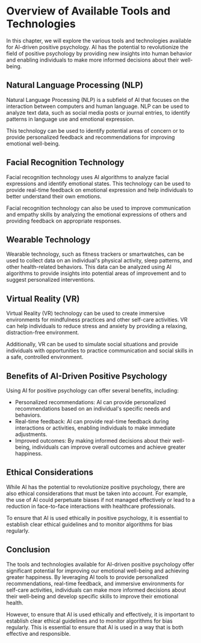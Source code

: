 Overview of Available Tools and Technologies
=================================================================================================================

In this chapter, we will explore the various tools and technologies available for AI-driven positive psychology. AI has the potential to revolutionize the field of positive psychology by providing new insights into human behavior and enabling individuals to make more informed decisions about their well-being.

Natural Language Processing (NLP)
---------------------------------

Natural Language Processing (NLP) is a subfield of AI that focuses on the interaction between computers and human language. NLP can be used to analyze text data, such as social media posts or journal entries, to identify patterns in language use and emotional expression.

This technology can be used to identify potential areas of concern or to provide personalized feedback and recommendations for improving emotional well-being.

Facial Recognition Technology
-----------------------------

Facial recognition technology uses AI algorithms to analyze facial expressions and identify emotional states. This technology can be used to provide real-time feedback on emotional expression and help individuals to better understand their own emotions.

Facial recognition technology can also be used to improve communication and empathy skills by analyzing the emotional expressions of others and providing feedback on appropriate responses.

Wearable Technology
-------------------

Wearable technology, such as fitness trackers or smartwatches, can be used to collect data on an individual's physical activity, sleep patterns, and other health-related behaviors. This data can be analyzed using AI algorithms to provide insights into potential areas of improvement and to suggest personalized interventions.

Virtual Reality (VR)
--------------------

Virtual Reality (VR) technology can be used to create immersive environments for mindfulness practices and other self-care activities. VR can help individuals to reduce stress and anxiety by providing a relaxing, distraction-free environment.

Additionally, VR can be used to simulate social situations and provide individuals with opportunities to practice communication and social skills in a safe, controlled environment.

Benefits of AI-Driven Positive Psychology
-----------------------------------------

Using AI for positive psychology can offer several benefits, including:

* Personalized recommendations: AI can provide personalized recommendations based on an individual's specific needs and behaviors.
* Real-time feedback: AI can provide real-time feedback during interactions or activities, enabling individuals to make immediate adjustments.
* Improved outcomes: By making informed decisions about their well-being, individuals can improve overall outcomes and achieve greater happiness.

Ethical Considerations
----------------------

While AI has the potential to revolutionize positive psychology, there are also ethical considerations that must be taken into account. For example, the use of AI could perpetuate biases if not managed effectively or lead to a reduction in face-to-face interactions with healthcare professionals.

To ensure that AI is used ethically in positive psychology, it is essential to establish clear ethical guidelines and to monitor algorithms for bias regularly.

Conclusion
----------

The tools and technologies available for AI-driven positive psychology offer significant potential for improving our emotional well-being and achieving greater happiness. By leveraging AI tools to provide personalized recommendations, real-time feedback, and immersive environments for self-care activities, individuals can make more informed decisions about their well-being and develop specific skills to improve their emotional health.

However, to ensure that AI is used ethically and effectively, it is important to establish clear ethical guidelines and to monitor algorithms for bias regularly. This is essential to ensure that AI is used in a way that is both effective and responsible.
